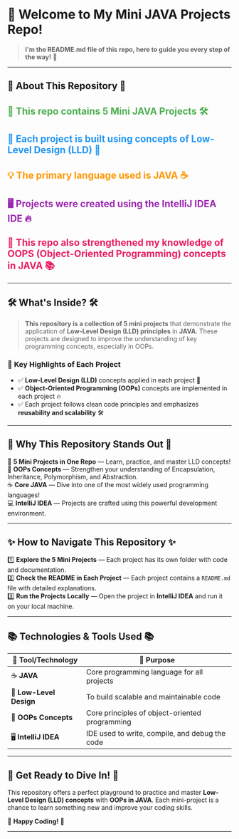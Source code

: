 # 📘 **Welcome to My Mini JAVA Projects Repo!**
> **I'm the README.md file of this repo, here to guide you every step of the way!** 🚀

---

## 🌟 **About This Repository** 🌟

<h2 style="color:#4CAF50;"> 📂 This repo contains <b>5 Mini JAVA Projects</b> 🛠️</h2>  
<h2 style="color:#2196F3;"> 🚀 Each project is built using concepts of <b>Low-Level Design (LLD)</b> 📐</h2>  
<h2 style="color:#FF9800;"> 💡 The primary language used is <b>JAVA</b> ☕</h2>  
<h2 style="color:#9C27B0;"> 🖥️ Projects were created using the <b>IntelliJ IDEA</b> IDE 🔥</h2>  
<h2 style="color:#E91E63;"> 📘 This repo also strengthened my knowledge of <b>OOPS (Object-Oriented Programming)</b> concepts in JAVA 📚</h2>  

---

## 🛠️ **What's Inside?** 🛠️

> **This repository is a collection of 5 mini projects** that demonstrate the application of **Low-Level Design (LLD) principles** in **JAVA**. These projects are designed to improve the understanding of key programming concepts, especially in OOPs.

### 📝 **Key Highlights of Each Project**
- ✅ **Low-Level Design (LLD)** concepts applied in each project 📐
- ✅ **Object-Oriented Programming (OOPs)** concepts are implemented in each project 🔥
- ✅ Each project follows clean code principles and emphasizes **reusability and scalability** 🛠️

---

## 🚀 **Why This Repository Stands Out** 🚀

🎉 **5 Mini Projects in One Repo** — Learn, practice, and master LLD concepts!  
📘 **OOPs Concepts** — Strengthen your understanding of Encapsulation, Inheritance, Polymorphism, and Abstraction.  
☕ **Core JAVA** — Dive into one of the most widely used programming languages!  
💻 **IntelliJ IDEA** — Projects are crafted using this powerful development environment.

---

## ✨ **How to Navigate This Repository** ✨

1️⃣ **Explore the 5 Mini Projects** — Each project has its own folder with code and documentation.  
2️⃣ **Check the README in Each Project** — Each project contains a `README.md` file with detailed explanations.  
3️⃣ **Run the Projects Locally** — Open the project in **IntelliJ IDEA** and run it on your local machine.

---

## 📚 **Technologies & Tools Used** 📚

| 🔧 **Tool/Technology**  | 📘 **Purpose** |
|-----------------------|---------------------|
| ☕ **JAVA**             | Core programming language for all projects |
| 📐 **Low-Level Design** | To build scalable and maintainable code  |
| 🧱 **OOPs Concepts**    | Core principles of object-oriented programming |
| 🖥️ **IntelliJ IDEA**    | IDE used to write, compile, and debug the code  |

---

## 🎉 **Get Ready to Dive In!** 🎉

This repository offers a perfect playground to practice and master **Low-Level Design (LLD) concepts** with **OOPs in JAVA**. Each mini-project is a chance to learn something new and improve your coding skills.

🚀 **Happy Coding!** 🚀

---
